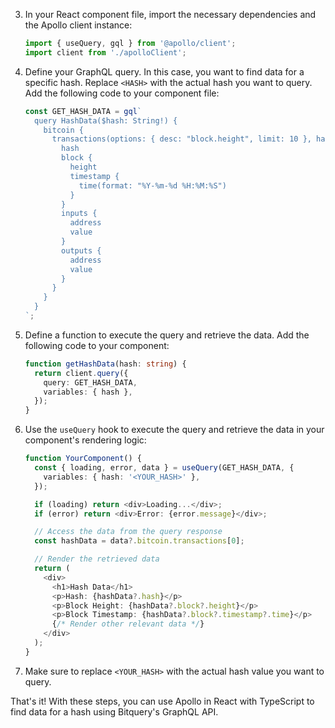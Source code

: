 




3. In your React component file, import the necessary dependencies and the Apollo client instance:
   ```typescript
   import { useQuery, gql } from '@apollo/client';
   import client from './apolloClient';
   ```

4. Define your GraphQL query. In this case, you want to find data for a specific hash. Replace `<HASH>` with the actual hash you want to query. Add the following code to your component file:
   ```typescript
   const GET_HASH_DATA = gql`
     query HashData($hash: String!) {
       bitcoin {
         transactions(options: { desc: "block.height", limit: 10 }, hash: { is: $hash }) {
           hash
           block {
             height
             timestamp {
               time(format: "%Y-%m-%d %H:%M:%S")
             }
           }
           inputs {
             address
             value
           }
           outputs {
             address
             value
           }
         }
       }
     }
   `;
   ```

5. Define a function to execute the query and retrieve the data. Add the following code to your component:
   ```typescript
   function getHashData(hash: string) {
     return client.query({
       query: GET_HASH_DATA,
       variables: { hash },
     });
   }
   ```

6. Use the `useQuery` hook to execute the query and retrieve the data in your component's rendering logic:
   ```typescript
   function YourComponent() {
     const { loading, error, data } = useQuery(GET_HASH_DATA, {
       variables: { hash: '<YOUR_HASH>' },
     });

     if (loading) return <div>Loading...</div>;
     if (error) return <div>Error: {error.message}</div>;

     // Access the data from the query response
     const hashData = data?.bitcoin.transactions[0];

     // Render the retrieved data
     return (
       <div>
         <h1>Hash Data</h1>
         <p>Hash: {hashData?.hash}</p>
         <p>Block Height: {hashData?.block?.height}</p>
         <p>Block Timestamp: {hashData?.block?.timestamp?.time}</p>
         {/* Render other relevant data */}
       </div>
     );
   }
   ```

7. Make sure to replace `<YOUR_HASH>` with the actual hash value you want to query.

That's it! With these steps, you can use Apollo in React with TypeScript to find data for a hash using Bitquery's GraphQL API.